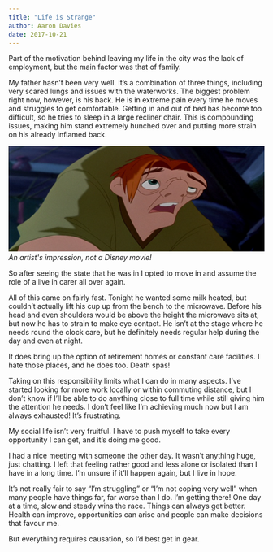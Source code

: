 ```yaml
---
title: "Life is Strange"
author: Aaron Davies
date: 2017-10-21
---
```


Part of the motivation behind leaving my life in the city was the lack of employment, but the main factor was that of family.

My father hasn’t been very well. It’s a combination of three things, including very scared lungs and issues with the waterworks. The biggest problem right now, however, is his back. He is in extreme pain every time he moves and struggles to get comfortable. Getting in and out of bed has become too difficult, so he tries to sleep in a large recliner chair. This is compounding issues, making him stand extremely hunched over and putting more strain on his already inflamed back.

[![An artist's impression, not a Disney movie!](../../media/images/blog/hunchback.png)](/assets/static/src/media/images/blog/hunchback.png)
_An artist's impression, not a Disney movie!_

So after seeing the state that he was in I opted to move in and assume the role of a live in carer all over again.

All of this came on fairly fast. Tonight he wanted some milk heated, but couldn’t actually lift his cup up from the bench to the microwave. Before his head and even shoulders would be above the height the microwave sits at, but now he has to strain to make eye contact. He isn’t at the stage where he needs round the clock care, but he definitely needs regular help during the day and even at night.

It does bring up the option of retirement homes or constant care facilities. I hate those places, and he does too. Death spas!

Taking on this responsibility limits what I can do in many aspects. I’ve started looking for more work locally or within commuting distance, but I don’t know if I’ll be able to do anything close to full time while still giving him the attention he needs. I don’t feel like I’m achieving much now but I am always exhausted! It’s frustrating.

My social life isn’t very fruitful. I have to push myself to take every opportunity I can get, and it’s doing me good.

I had a nice meeting with someone the other day. It wasn’t anything huge, just chatting. I left that feeling rather good and less alone or isolated than I have in a long time. I’m unsure if it’ll happen again, but I live in hope.

It’s not really fair to say “I’m struggling” or “I’m not coping very well” when many people have things far, far worse than I do. I’m getting there! One day at a time, slow and steady wins the race. Things can always get better. Health can improve, opportunities can arise and people can make decisions that favour me.

But everything requires causation, so I’d best get in gear.
